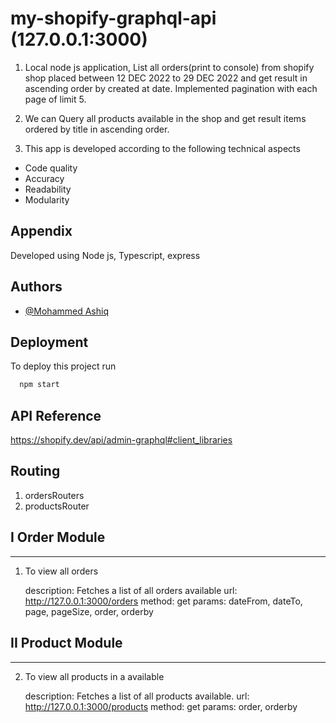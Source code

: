 # my-shopify-graphql-api (127.0.0.1:3000)


1. Local node js application, List all orders(print to console) from shopify shop placed between 12 DEC 2022 to 29 DEC 2022 and get result in ascending order by created at date. Implemented pagination with each page of limit 5.

2. We can Query all products available in the shop and get result items ordered by title in ascending order.



3. This app is developed according to the following technical aspects
- Code quality
- Accuracy
- Readability
- Modularity




## Appendix

Developed using Node js, Typescript, express



## Authors

- [@Mohammed Ashiq](https://github.com/mohammedashiqs)


## Deployment

To deploy this project run

```bash
  npm start
```
## API Reference
 https://shopify.dev/api/admin-graphql#client_libraries


## Routing
1. ordersRouters
2. productsRouter

## I Order Module
-------------------

1. To view all orders

   description: Fetches a list of all orders available
   url: http://127.0.0.1:3000/orders
   method: get
   params: dateFrom, dateTo, page, pageSize, order, orderby

## II Product Module
-------------------

2. To view all products in a available
   
   description: Fetches a list of all products available.
   url: http://127.0.0.1:3000/products
   method: get
   params: order, orderby
